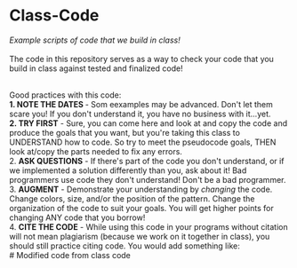 # Class-Code
<i>Example scripts of code that we build in class!</i>
<br>
<br>
The code in this repository serves as a way to check your code that you build in class against tested and finalized code! <br>
  
<br>
Good practices with this code:
<br><b>1. NOTE THE DATES </b>- Som eexamples may be advanced. Don't let them scare you! If you don't understand it, you have no business with it...yet.<br>
<b>2. TRY FIRST</b> - Sure, you can come here and look at and copy the code and produce the goals that you want, but you're taking this class to UNDERSTAND how to code. So try to meet the pseudocode goals, THEN look at/copy the parts needed to fix any errors.
<br>2. <b>ASK QUESTIONS</b> - If there's part of the code you don't understand, or if we implemented a solution differently than you, ask about it! Bad programmers use code they don't understand! Don't be a bad programmer.
<br>3. <b>AUGMENT</b> - Demonstrate your understanding by <i>changing</i> the code. Change colors, size, and/or the position of the pattern. Change the organization of the code to suit your goals. You will get higher points for changing ANY code that you borrow!
<br>4. <b>CITE THE CODE</b> - While using this code in your programs without citation will not mean plagiarism (because we work on it together in class), you should still practice citing code. You would add something like: <br>
# Modified code from class code
